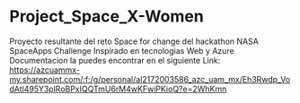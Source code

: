 # Project_Space_X-Women
Proyecto resultante del reto Space for change del hackathon NASA SpaceApps Challenge
Inspirado en tecnologias Web y Azure
Documentacion la puedes encontrar en el siguiente Link: https://azcuammx-my.sharepoint.com/:f:/g/personal/al2172003586_azc_uam_mx/Eh3Rwdp_VodAtl495Y3plRoBPxIQQTmU6rM4wKFwiPKioQ?e=2WhKmn
